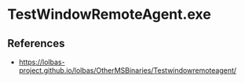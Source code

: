 # TestWindowRemoteAgent.exe

## References
* https://lolbas-project.github.io/lolbas/OtherMSBinaries/Testwindowremoteagent/

